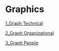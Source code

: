 Graphics
====================

[1_Graph Technical](https://github.com/ericamourao/researchsoftware/blob/main/survey/adoption/notebooks/01_Graph_Age_Pyramid.ipynb)

[2_Graph Organizational](https://github.com/ericamourao/researchsoftware/blob/main/survey/adoption/notebooks/02_Graph_Years_of_Experience.ipynb)

[3_Graph People](https://github.com/ericamourao/researchsoftware/blob/main/survey/adoption/notebooks/03_Graph_Years_of_Use.ipynb)

